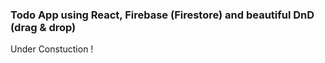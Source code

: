 ### Todo App using React, Firebase (Firestore) and beautiful DnD (drag & drop)

Under Constuction !
